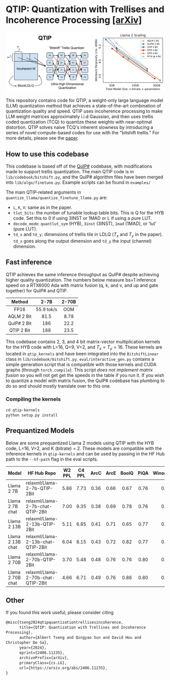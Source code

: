 # QTIP: Quantization with Trellises and Incoherence Processing [[arXiv]](https://arxiv.org/abs/2406.11235)

<img src="assets/qtip_overview.PNG" width="800">

This repository contains code for QTIP, a weight-only large language model (LLM) quantization method that achieves a state-of-the-art combination of quantization quality and speed.
QTIP uses incoherence processing to make LLM weight matrices approximately i.i.d Gaussian, and then uses trellis coded quantization (TCQ) to quantize these weights with near-optimal distortion.
QTIP solves naive TCQ's inherent slowness by introducing a series of novel compute-based codes for use with the "bitshift trellis."
For more details, please see the [paper](https://arxiv.org/abs/2406.11235).

## How to use this codebase

This codebase is based off of the [QuIP#](https://github.com/Cornell-RelaxML/quip-sharp) codebase, with modifications made to support trellis quantization.
The main QTIP code is in `lib/codebook/bitshift.py`, and the QuIP# algorithm files have been merged into `lib/algo/finetune.py`.
Example scripts can be found in `examples/`

The main QTIP-related arguments in `quantize_llama/quantize_finetune_llama.py` are:
- `L`, `K`, `V`: same as in the paper.
- `tlut_bits`: the number of tunable lookup table bits. This is Q for the HYB code. Set this to 0 if using 3INST or 1MAD or L if using a pure LUT.
- `decode_mode`: `quantlut_sym` (HYB), `3inst` (3INST), `1mad` (1MAD), or 'lut' (pure LUT).
- `td_x` and `td_y`: dimensions of trellis tile in LDLQ ($T_x$ and $T_y$ in the paper). `td_x` goes along the output dimension and `td_y` the input (channel) dimension.

## Fast inference

QTIP achieves the same inference throughput as QuIP# despite achieving higher quality quantization.
The numbers below measure bs=1 inference speed on a RTX6000 Ada with matrix fusion (q, k, and v, and up and gate together) for QuIP# and QTIP.

|    Method   |    2-7B    | 2-70B |
|:-----------:|:----------:|:-----:|
|     FP16    | 55.9 tok/s |  OOM  |
|  AQLM 2 Bit |    81.5    |  8.78 |
| QuIP# 2 Bit |     186    |  22.2 |
|  QTIP 2 Bit |     188    |  23.5 |

This codebase contains 2, 3, and 4 bit matrix-vector multiplication kernels for the HYB code with L=16, Q=9, V=2, and $T_x = T_y = 16$.
These kernels are located in `qtip_kernels` and have been integrated into the `BitshiftLinear` class in `lib/codebook/bitshift.py`.
`eval/interactive_gen.py` contains a simple generation script that is compatible with those kernels and CUDA graphs (through `torch.compile`).
This script *does not implement matrix fusion* so you will not get get the speeds in the table if you run it.
If you wish to quantize a model with matrix fusion, the QuIP# codebase has plumbing to do so and should mostly translate over to this one.

### Compiling the kernels

```
cd qtip-kernels
python setup.py install
```

## Prequantized Models

Below are some prequantized Llama 2 models using QTIP with the HYB code, L=16, V=2, and K (bitrate) = 2. These models are compatible with the inference kernels in `qtip-kernels` and can be used by passing in the HF Hub path to the `--hf-path` flag in the eval scripts.

| Model            | HF Hub Repo                        | W2 PPL | C4 PPL | ArcC | ArcE | BoolQ | PiQA | Winogrande |
|------------------|------------------------------------|:------:|:------:|:----:|:----:|:-----:|:----:|:----------:|
| Llama 2 7B       | relaxml/Llama-2-7b-QTIP-2Bit       |  5.86  |  7.73  | 0.36 | 0.66 |  0.67 | 0.76 |    0.65    |
| Llama 2 7B chat  | relaxml/Llama-2-7b-chat-QTIP-2Bit  |  7.00  |  9.35  | 0.38 | 0.69 |  0.78 | 0.76 |    0.65    |
| Llama 2 13B      | relaxml/Llama-2-13b-QTIP-2Bit      |  5.11  |  6.85  | 0.41 | 0.71 |  0.65 | 0.77 |    0.68    |
| Llama 2 13B chat | relaxml/Llama-2-13b-chat-QTIP-2Bit |  6.04  |  8.15  | 0.43 | 0.72 |  0.82 | 0.77 |    0.69    |
| Llama 2 70B      | relaxml/Llama-2-70b-QTIP-2Bit      |  3.70  |  5.48  | 0.48 | 0.76 |  0.76 | 0.80 |    0.75    |
| Llama 2 70B chat | relaxml/Llama-2-70b-chat-QTIP-2Bit |  4.66  |  6.71  | 0.49 | 0.76 |  0.86 | 0.80 |    0.75    |

## Other

If you found this work useful, please consider citing
```
@misc{tseng2024qtipquantizationtrellisesincoherence,
      title={QTIP: Quantization with Trellises and Incoherence Processing}, 
      author={Albert Tseng and Qingyao Sun and David Hou and Christopher De Sa},
      year={2024},
      eprint={2406.11235},
      archivePrefix={arXiv},
      primaryClass={cs.LG},
      url={https://arxiv.org/abs/2406.11235}, 
}
```

